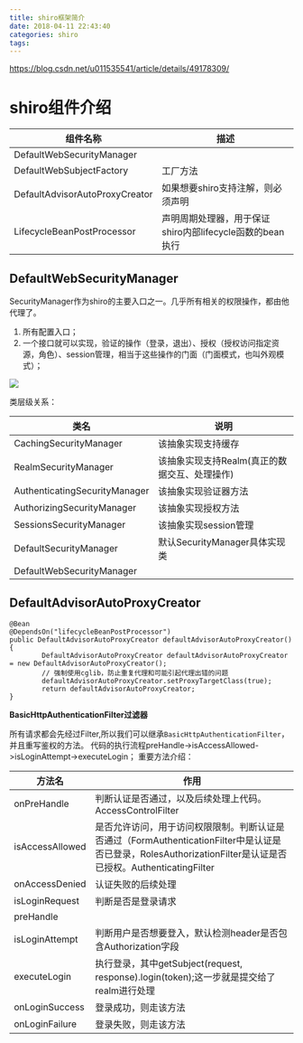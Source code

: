 ```yaml
---
title: shiro框架简介
date: 2018-04-11 22:43:40
categories: shiro
tags: 
---
```


https://blog.csdn.net/u011535541/article/details/49178309/

# shiro组件介绍 #

组件名称|描述
---|---
DefaultWebSecurityManager|
DefaultWebSubjectFactory|工厂方法
DefaultAdvisorAutoProxyCreator|如果想要shiro支持注解，则必须声明
LifecycleBeanPostProcessor|声明周期处理器，用于保证shiro内部lifecycle函数的bean执行


## DefaultWebSecurityManager ##
SecurityManager作为shiro的主要入口之一。几乎所有相关的权限操作，都由他代理了。
1. 所有配置入口；
2. 一个接口就可以实现，验证的操作（登录，退出）、授权（授权访问指定资源，角色）、session管理，相当于这些操作的门面（门面模式，也叫外观模式）；

![](https://i.imgur.com/iy3ZyaY.jpg)

类层级关系：

类名|说明
---|---
CachingSecurityManager|该抽象实现支持缓存
RealmSecurityManager|该抽象实现支持Realm(真正的数据交互、处理操作)
AuthenticatingSecurityManager|该抽象实现验证器方法
AuthorizingSecurityManager|该抽象实现授权方法
SessionsSecurityManager|该抽象实现session管理
DefaultSecurityManager|默认SecurityManager具体实现类
DefaultWebSecurityManager|



## DefaultAdvisorAutoProxyCreator ##
```
@Bean
@DependsOn("lifecycleBeanPostProcessor")
public DefaultAdvisorAutoProxyCreator defaultAdvisorAutoProxyCreator() {
        DefaultAdvisorAutoProxyCreator defaultAdvisorAutoProxyCreator = new DefaultAdvisorAutoProxyCreator();
		// 强制使用cglib，防止重复代理和可能引起代理出错的问题
        defaultAdvisorAutoProxyCreator.setProxyTargetClass(true);
        return defaultAdvisorAutoProxyCreator;
}
```


**BasicHttpAuthenticationFilter过滤器**

所有请求都会先经过Filter,所以我们可以继承`BasicHttpAuthenticationFilter`，并且重写鉴权的方法。
代码的执行流程preHandle->isAccessAllowed->isLoginAttempt->executeLogin；
重要方法介绍：

方法名|作用
---|---
onPreHandle|判断认证是否通过，以及后续处理上代码。AccessControlFilter
isAccessAllowed|是否允许访问，用于访问权限限制。判断认证是否通过（FormAuthenticationFilter中是认证是否已登录，RolesAuthorizationFilter是认证是否已授权。AuthenticatingFilter
onAccessDenied|认证失败的后续处理
isLoginRequest|判断是否是登录请求
preHandle|
isLoginAttempt|判断用户是否想要登入，默认检测header是否包含Authorization字段
executeLogin|执行登录，其中getSubject(request, response).login(token);这一步就是提交给了realm进行处理
onLoginSuccess|登录成功，则走该方法
onLoginFailure|登录失败，则走该方法

